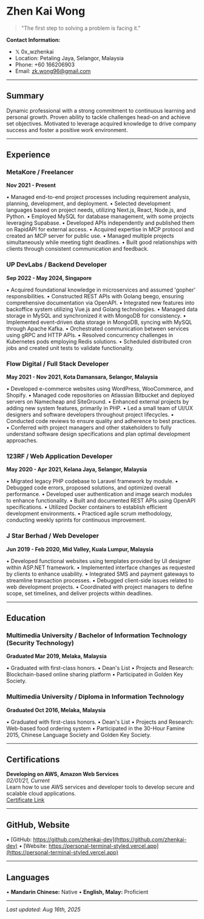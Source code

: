 # Zhen Kai Wong

> "The first step to solving a problem is facing it."

**Contact Information:**
- 𝕏 0x_wzhenkai
- Location: Petaling Jaya, Selangor, Malaysia
- Phone: +60 166206903
- Email: zk.wong96@gmail.com

---

## Summary

Dynamic professional with a strong commitment to continuous learning and personal growth. Proven ability to tackle challenges head-on and achieve set objectives. Motivated to leverage acquired knowledge to drive company success and foster a positive work environment.

---

## Experience

### MetaKore / Freelancer
**Nov 2021 - Present**

• Managed end-to-end project processes including requirement analysis, planning, development, and deployment.
• Selected development languages based on project needs, utilizing Next.js, React, Node.js, and Python.
• Employed MySQL for database management, with some projects leveraging Supabase.
• Developed APIs independently and published them on RapidAPI for external access.
• Acquired expertise in MCP protocol and created an MCP server for public use.
• Managed multiple projects simultaneously while meeting tight deadlines.
• Built good relationships with clients through consistent communication and feedback.

### UP DevLabs / Backend Developer
**Sep 2022 - May 2024, Singapore**

• Acquired foundational knowledge in microservices and assumed 'gopher' responsibilities.
• Constructed REST APIs with Golang beego, ensuring comprehensive documentation via OpenAPI.
• Integrated new features into backoffice system utilizing Vue.js and Golang technologies.
• Managed data storage in MySQL and synchronized it with MongoDB for consistency.
• Implemented event-driven data storage in MongoDB, syncing with MySQL through Apache Kafka.
• Orchestrated communication between services using gRPC and HTTP APIs.
• Resolved concurrency challenges in Kubernetes pods employing Redis solutions.
• Scheduled distributed cron jobs and created unit tests to validate functionality.

### Flow Digital / Full Stack Developer
**May 2021 - Nov 2021, Kota Damansara, Selangor, Malaysia**

• Developed e-commerce websites using WordPress, WooCommerce, and Shopify.
• Managed code repositories on Atlassian Bitbucket and deployed servers on Namecheap and SiteGround.
• Enhanced external projects by adding new system features, primarily in PHP.
• Led a small team of UI/UX designers and software developers throughout project lifecycles.
• Conducted code reviews to ensure quality and adherence to best practices.
• Conferred with project managers and other stakeholders to fully understand software design specifications and plan optimal development approaches.

### 123RF / Web Application Developer
**May 2020 - Apr 2021, Kelana Jaya, Selangor, Malaysia**

• Migrated legacy PHP codebase to Laravel framework by module.
• Debugged code errors, proposed solutions, and optimized overall performance.
• Developed user authentication and image search modules to enhance functionality.
• Built and documented REST APIs using OpenAPI specifications.
• Utilized Docker containers to establish efficient development environments.
• Practiced agile scrum methodology, conducting weekly sprints for continuous improvement.

### J Star Berhad / Web Developer
**Jun 2019 - Feb 2020, Mid Valley, Kuala Lumpur, Malaysia**

• Developed functional websites using templates provided by UI designer within ASP.NET framework.
• Implemented interface changes as requested by clients to enhance usability.
• Integrated SMS and payment gateways to streamline transaction processes.
• Debugged client-side issues related to web development projects.
• Coordinated with project managers to define scope, set timelines, and deliver projects within deadlines.

---

## Education

### Multimedia University / Bachelor of Information Technology (Security Technology)
**Graduated Mar 2019, Melaka, Malaysia**

• Graduated with first-class honors.
• Dean's List
• Projects and Research: Blockchain-based online sharing platform
• Participated in Golden Key Society.

### Multimedia University / Diploma in Information Technology
**Graduated Oct 2016, Melaka, Malaysia**

• Graduated with first-class honors.
• Dean's List
• Projects and Research: Web-based food ordering system
• Participated in the 30-Hour Famine 2015, Chinese Language Society and Golden Key Society.

---

## Certifications

**Developing on AWS, Amazon Web Services**  
*02/01/21, Current*  
Learn how to use AWS services and developer tools to develop secure and scalable cloud applications.  
[Certificate Link](https://drive.google.com/file/d/10cRIrAPrYwkhtxAPI4JY35jl0kGJ9EA4/view?usp=sharing)

---

## GitHub, Website

• [GitHub: https://github.com/zhenkai-dev](https://github.com/zhenkai-dev)
• [Website: https://personal-terminal-styled.vercel.app](https://personal-terminal-styled.vercel.app)

---

## Languages

• **Mandarin Chinese:** Native
• **English, Malay:** Proficient

---

*Last updated: Aug 16th, 2025*